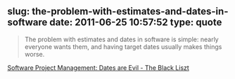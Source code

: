 slug: the-problem-with-estimates-and-dates-in-software
date: 2011-06-25 10:57:52
type: quote
---

> The problem with estimates and dates in software is simple: nearly everyone wants them, and having target dates usually makes things worse.

[Software Project Management: Dates are Evil - The Black Liszt](http://www.blackliszt.com/2010/10/software-project-management-dates-are-evil.html)
